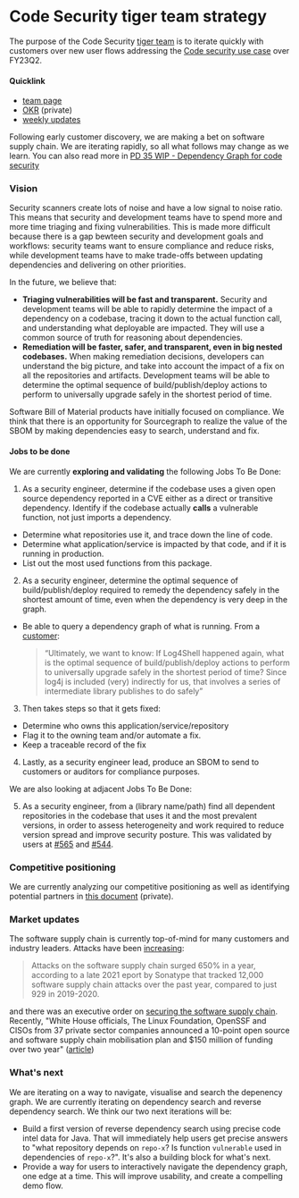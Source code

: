 # Code Security tiger team strategy

The purpose of the Code Security [tiger team](https://en.wikipedia.org/wiki/Tiger_team) is to iterate quickly with customers over new user flows addressing the [Code security use case](../../use-cases/code-security.md) over FY23Q2.

#### Quicklink

- [team page](../../../../departments/engineering/dev/code-graph/code-security-tiger-team/index.md)
- [OKR](https://docs.google.com/document/d/1wh8enIZs8mDEoBs_HiPP4v9SIF2gFuhtMFAhbROe2EI/edit#heading=h.tsga00gx9kb8) (private)
- [weekly updates](https://github.com/sourcegraph/code-graph/issues/21)

Following early customer discovery, we are making a bet on software supply chain. We are iterating rapidly, so all what follows may change as we learn. You can also read more in [PD 35 WIP - Dependency Graph for code security](https://docs.google.com/document/d/1Bq2SAx-FXxzW0YFbkIYoPS6bvy-LvlvZMyOTNUI1NV0/edit#heading=h.z5ozjpfzh2yl)

### Vision

Security scanners create lots of noise and have a low signal to noise ratio. This means that security and development teams have to spend more and more time triaging and fixing vulnerabilities. This is made more difficult because there is a gap bewteen security and development goals and workflows: security teams want to ensure compliance and reduce risks, while development teams have to make trade-offs between updating dependencies and delivering on other priorities.

In the future, we believe that:

- **Triaging vulnerabilities will be fast and transparent.** Security and development teams will be able to rapidly determine the impact of a dependency on a codebase, tracing it down to the actual function call, and understanding what deployable are impacted. They will use a common source of truth for reasoning about dependencies.
- **Remediation will be faster, safer, and transparent, even in big nested codebases.** When making remediation decisions, developers can understand the big picture, and take into account the impact of a fix on all the repositories and artifacts. Development teams will be able to determine the optimal sequence of build/publish/deploy actions to perform to universally upgrade safely in the shortest period of time.

Software Bill of Material products have initially focused on compliance. We think that there is an opportunity for Sourcegraph to realize the value of the SBOM by making dependencies easy to search, understand and fix.

#### Jobs to be done

We are currently **exploring and validating** the following Jobs To Be Done:

1. As a security engineer, determine if the codebase uses a given open source dependency reported in a CVE either as a direct or transitive dependency. Identify if the codebase actually **calls** a vulnerable function, not just imports a dependency.

- Determine what repositories use it, and trace down the line of code.
- Determine what application/service is impacted by that code, and if it is running in production.
- List out the most used functions from this package.

2. As a security engineer, determine the optimal sequence of build/publish/deploy required to remedy the dependency safely in the shortest amount of time, even when the dependency is very deep in the graph.

- Be able to query a dependency graph of what is running. From a [customer](https://airtable.com/appNsjegbsi2XumCg/tblBc12PKMuKuo40E/viw0rEcIMXmoAQVVF/recaGJm5nzt7bs9lB?blocks=hide):
  > “Ultimately, we want to know: If Log4Shell happened again, what is the optimal sequence of build/publish/deploy actions to perform to universally upgrade safely in the shortest period of time? Since log4j is included (very) indirectly for us, that involves a series of intermediate library publishes to do safely”

3. Then takes steps so that it gets fixed:

- Determine who owns this application/service/repository
- Flag it to the owning team and/or automate a fix.
- Keep a traceable record of the fix

4. Lastly, as a security engineer lead, produce an SBOM to send to customers or auditors for compliance purposes.

We are also looking at adjacent Jobs To Be Done:

5. As a security engineer, from a (library name/path) find all dependent repositories in the codebase that uses it and the most prevalent versions, in order to assess heterogeneity and work required to reduce version spread and improve security posture. This was validated by users at [#565](https://github.com/sourcegraph/accounts/issues/565) and [#544](https://github.com/sourcegraph/accounts/issues/544).

### Competitive positioning

We are currently analyzing our competitive positioning as well as identifying potential partners in [this document](https://docs.google.com/document/d/1FlKYLUuSNLp34yY3F3dNBPeC9icFaoD-pZOILGWrxEI/edit#) (private).

### Market updates

The software supply chain is currently top-of-mind for many customers and industry leaders. Attacks have been [increasing](https://thestack.technology/docker-software-bill-of-materials/?amp):

> Attacks on the software supply chain surged 650% in a year, according to a late 2021 eport by Sonatype that tracked 12,000 software supply chain attacks over the past year, compared to just 929 in 2019-2020.

and there was an executive order on [securing the software supply chain](https://www.whitehouse.gov/briefing-room/presidential-actions/2021/02/24/executive-order-on-americas-supply-chains/). Recently, "White House officials, The Linux Foundation, OpenSSF and CISOs from 37 private sector companies announced a 10-point open source and software supply chain mobilisation plan and $150 million of funding over two year" ([article](https://thestack.technology/10-point-open-source-software-security-mobilization-plan/?amp=1))

### What's next

We are iterating on a way to navigate, visualise and search the depenency graph. We are currently iterating on dependency search and reverse dependency search. We think our two next iterations will be:

- Build a first version of reverse dependency search using precise code intel data for Java. That will immediately help users get precise answers to "what repository depends on `repo-x`? Is function `vulnerable` used in dependencies of `repo-x`?". It's also a building block for what's next.
- Provide a way for users to interactively navigate the dependency graph, one edge at a time. This will improve usability, and create a compelling demo flow.
